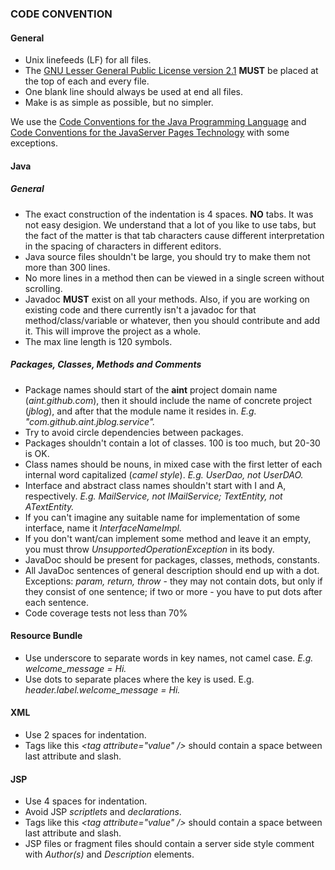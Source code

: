 ### CODE CONVENTION ###
#### General ####
 * Unix linefeeds (LF) for all files.
 * The [GNU Lesser General Public License version 2.1](http://www.gnu.org/licenses/lgpl-2.1.html) **MUST** be  placed at the top of each and every file.
 * One blank line should always be used at end all files.
 * Make is as simple as possible, but no simpler.

We use the [Code Conventions for the Java Programming Language](http://www.oracle.com/technetwork/java/codeconventions-150003.pdf "Java Code Convention")
and [Code Conventions for the JavaServer Pages Technology](http://www.oracle.com/technetwork/articles/javase/code-convention-138726.html "JSP Code Convention")
with some exceptions.
 
#### Java ####

##### General #####
 * The exact construction of the indentation is 4 spaces. **NO** tabs. It was not easy desigion. We understand that a lot of you like to use tabs, but the fact of the matter is that tab characters cause different interpretation in the spacing of characters in different editors.
 * Java source files shouldn't be large, you should try to make them not more than 300 lines.
 * No more lines in a method then can be viewed in a single screen without scrolling.
 * Javadoc **MUST** exist on all your methods. Also, if you are working on existing code and there currently isn't a javadoc for that method/class/variable or whatever, then you should contribute and add it. This will improve the project as a whole.
 * The max line length is 120 symbols.
 
##### Packages, Classes, Methods and Comments #####
 * Package names should start of the **aint** project domain name (*aint.github.com*), then it should include the name of concrete project (*jblog*), and after that the module name it resides in. *E.g. "com.github.aint.jblog.service".*
 * Try to avoid circle dependencies between packages.
 * Packages shouldn't contain a lot of classes. 100 is too much, but 20-30 is OK.
 * Class names should be nouns, in mixed case with the first letter of each internal word capitalized (*camel style*). *E.g. UserDao, not UserDAO.*
 * Interface and abstract class names shouldn't start with  I and A, respectively. *E.g. MailService, not IMailService; TextEntity, not ATextEntity.*
 * If you can't imagine any suitable name for implementation of some interface, name it *InterfaceNameImpl.*
 * If you don't want/can implement some method and leave it an empty, you must throw *UnsupportedOperationException* in its body.
 * JavaDoc should be present for packages, classes, methods, constants.
 * All JavaDoc sentences of general description should end up with a dot. Exceptions: *param, return, throw* - they may not contain dots, but only if they consist of one sentence; if two or more - you have to put dots after each sentence.
 * Code coverage tests not less than 70%
 
#### Resource Bundle ####
 * Use underscore to separate words in key names, not camel case. *E.g. welcome_message = Hi.*
 * Use dots to separate places where the key is used. E.g.  *header.label.welcome_message = Hi.*

#### XML ####
 * Use 2 spaces for indentation.
 * Tags like this *&lt;tag attribute="value" /&gt;* should contain a space between last attribute and slash.
 
#### JSP ####
 * Use 4 spaces for indentation.
 * Avoid JSP *scriptlets* and *declarations*.
 * Tags like this *&lt;tag attribute="value" /&gt;* should contain a space between last attribute and slash.
 * JSP files or fragment files should contain a server side style comment with *Author(s)* and *Description* elements.
